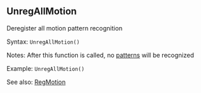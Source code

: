 ## UnregAllMotion

Deregister all motion pattern recognition

Syntax: `UnregAllMotion()`

Notes: After this function is called, no [patterns](/api-native-functions/motion-pattern-type-list-definition.md) will be recognized

Example: `UnregAllMotion()`

See also: [RegMotion](/api-native-functions/regmotion.md)

